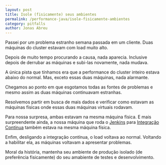 ```yaml
---
layout: post
title: Isole (fisicamente) seus ambientes
permalink: /performance-java/isole-fisicamente-ambientes
category: pitfalls
author: Jonas Abreu
---
```


Passei por um problema estranho semana passada em um cliente. Duas máquinas do cluster estavam com load muito alto.

Depois de muito tempo procurando a causa, nada aparecia. Inclusive depois de derrubar as máquinas e subi-las novamente, 
nada mudava.

A única pista que tínhamos era que a performance do cluster inteiro estava abaixo do normal. Mas, exceto essas 
duas máquinas, nada alarmante.

Chegamos ao ponto em que esgotamos todas as fontes de problemas e mesmo assim as duas máquinas continuavam estranhas.

Resolvemos partir em busca de mais dados e verificar como estavam as máquinas físicas onde essas duas máquinas virtuais 
rodavam.

Para nossa surpresa, ambas estavam na mesma máquina física. E mais surpreendente ainda, a nossa máquina que roda o 
[Jenkins][1] para [Integração Contínua][2] também estava na mesma máquina física.

Enfim, desligando a integração contínua, o load voltava ao normal. Voltando a habilitar ela, as máquinas 
voltavam a apresentar problemas.

Moral da história, mantenha seu ambiente de produção isolado (de preferência fisicamente) do seu amabiente de testes e 
desenvolvimento.

[1]: http://jenkins-ci.org/
[2]: http://en.wikipedia.org/wiki/Continuous_integration
